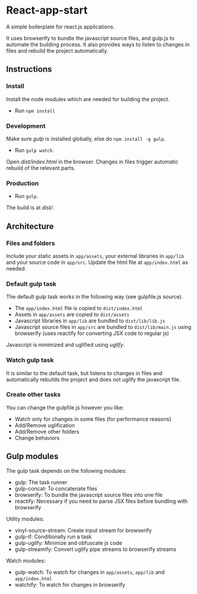 # React-app-start

A simple boilerplate for react.js applications.

It uses browserify to bundle the javascript source files, and gulp.js to automate the building process. It also provides ways to listen to changes in files and rebuild the project automatically.



## Instructions

### Install

Install the node modules which are needed for building the project.

* Run `npm install`

### Development

Make sure *gulp* is installed globally, else do `npm install -g gulp`.

* Run `gulp watch`.

Open *dist/index.html* in the browser. Changes in files trigger automatic rebuild of the relevant parts.

### Production

* Run `gulp`.

The build is at *dist/*.



## Architecture

### Files and folders

Include your static assets in `app/assets`, your external libraries in `app/lib` and your source code in `app/src`. Update the html file at `app/index.html` as needed.

### Default gulp task

The default gulp task works in the following way (see gulpfile.js source).

* The `app/index.html` file is copied to `dist/index.html`
* Assets in `app/assets` are copied to `dist/assets`
* Javascript libraries in `app/lib` are bundled to `dist/lib/lib.js`
* Javascript source files in `app/src` are bundled to `dist/lib/main.js` using browserify (uses reactify for converting JSX code to regular js)

Javascript is minimized and uglified using *uglify*.

### Watch gulp task

It is similar to the default task, but listens to changes in files and automatically rebuilds the project and does not uglify the javascript file.

### Create other tasks

You can change the gulpfile.js however you like:

* Watch only for changes in some files (for performance reasons)
* Add/Remove uglification
* Add/Remove other folders
* Change behaviors


## Gulp modules

The gulp task depends on the following modules:

* gulp: The task runner
* gulp-concat: To concatenate files
* browserify: To bundle the javascript source files into one file
* reactify: Necessary if you need to parse JSX files before bundling with browserify

Utility modules:

* vinyl-source-stream: Create input stream for browserify
* gulp-if: Conditionally run a task
* gulp-uglify: Minimize and obfuscate js code
* gulp-streamify: Convert uglify pipe streams to browserify streams

Watch modules:

* gulp-watch: To watch for changes in `app/assets`, `app/lib` and `app/index.html`
* watchify: To watch for changes in browserify
